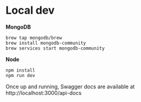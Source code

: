 # Local dev

**MongoDB**
```
brew tap mongodb/brew
brew install mongodb-community
brew services start mongodb-community
```

**Node**
```
npm install
npm run dev
```
Once up and running, Swagger docs are available at http://localhost:3000/api-docs
